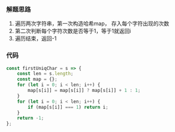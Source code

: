 ### 解题思路
1. 遍历两次字符串，第一次构造哈希map， 存入每个字符出现的次数
2. 第二次判断每个字符次数是否等于1，等于1就返回i
3. 遍历结束，返回-1

### 代码
```javascript
const firstUniqChar = s => {
    const len = s.length;
    const map = {};
    for (let i = 0; i < len; i++) {
        map[s[i]] = map[s[i]] ? map[s[i]] + 1 : 1;
    }
    for (let i = 0; i < len; i++) {
        if (map[s[i]] === 1) return i;
    }
    return -1;
};
```